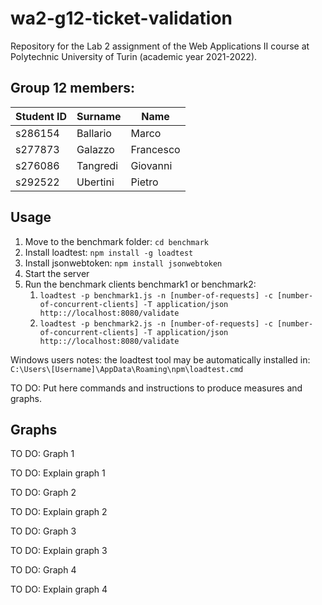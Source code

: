 # wa2-g12-ticket-validation

Repository for the Lab 2 assignment of the Web Applications II course at Polytechnic University of Turin (academic year 2021-2022).

## Group 12 members:
| Student ID | Surname | Name |
| --- | --- | --- |
| s286154 | Ballario | Marco |
| s277873 | Galazzo | Francesco |
| s276086 | Tangredi | Giovanni |
| s292522 | Ubertini | Pietro |

## Usage

1. Move to the benchmark folder: ```cd benchmark```
2. Install loadtest: ```npm install -g loadtest```
3. Install jsonwebtoken: ```npm install jsonwebtoken```
4. Start the server
5. Run the benchmark clients benchmark1 or benchmark2:
   1. ```loadtest -p benchmark1.js -n [number-of-requests] -c [number-of-concurrent-clients] -T application/json http:://localhost:8080/validate```
   2. ```loadtest -p benchmark2.js -n [number-of-requests] -c [number-of-concurrent-clients] -T application/json http:://localhost:8080/validate```

Windows users notes: the loadtest tool may be automatically installed in: ```C:\Users\[Username]\AppData\Roaming\npm\loadtest.cmd```

TO DO: Put here commands and instructions to produce measures and graphs.

## Graphs

TO DO: Graph 1

TO DO: Explain graph 1

TO DO: Graph 2

TO DO: Explain graph 2

TO DO: Graph 3

TO DO: Explain graph 3

TO DO: Graph 4

TO DO: Explain graph 4